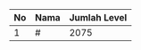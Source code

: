 | No | Nama            | Jumlah Level |
|----|-----------------|--------------|
| 1  | #    |    2075        |
